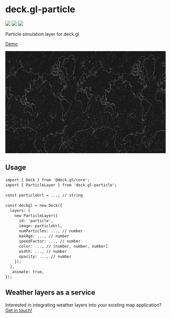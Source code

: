 # deck.gl-particle

[![](https://img.shields.io/npm/dm/deck.gl-particle)](https://www.npmjs.com/package/deck.gl-particle)
[![](https://img.shields.io/david/zakjan/deck.gl-particle)](https://www.npmjs.com/package/deck.gl-particle)
[![](https://img.shields.io/bundlephobia/min/deck.gl-particle)](https://www.npmjs.com/package/deck.gl-particle)

Particle simulation layer for deck.gl

[Demo](https://kamzek.github.io/deck.gl-particle/)

<img src="docs/screenshot@2x.png" alt="Screenshot" width="640" height="320">

## Usage

```
import { Deck } from '@deck.gl/core';
import { ParticleLayer } from 'deck.gl-particle';

const particleUrl = ...; // string

const deckgl = new Deck({
  layers: [
    new ParticleLayer({
      id: 'particle',
      image: particleUrl,
      numParticles: ..., // number
      maxAge: ..., // number
      speedFactor: ..., // number
      color: ..., // [number, number, number]
      width: ..., // number
      opacity: ..., // number
    });
  ],
  _animate: true,
});
```

## Weather layers as a service

Interested in integrating weather layers into your existing map application? <a href="https://kamzek.com">Get in touch!</a>